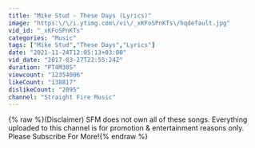 ```yaml
---
title: "Mike Stud - These Days (Lyrics)"
image: "https:\/\/i.ytimg.com\/vi\/_xKFoSPnKTs\/hqdefault.jpg"
vid_id: "_xKFoSPnKTs"
categories: "Music"
tags: ["Mike Stud","These Days","Lyrics"]
date: "2021-11-24T12:05:13+03:00"
vid_date: "2017-03-27T22:55:24Z"
duration: "PT4M30S"
viewcount: "12354006"
likeCount: "138817"
dislikeCount: "2095"
channel: "Straight Fire Music"
---
```

{% raw %}(Disclaimer) SFM does not own all of these songs. Everything uploaded to this channel is for promotion &amp; entertainment reasons only. Please Subscribe For More!{% endraw %}
